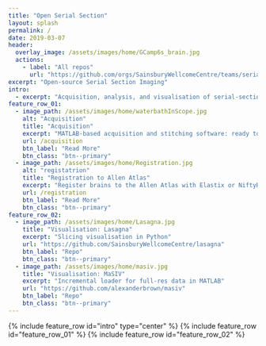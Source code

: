 ```yaml
---
title: "Open Serial Section"
layout: splash
permalink: /
date: 2019-03-07
header:
  overlay_image: /assets/images/home/GCamp6s_brain.jpg
  actions:
    - label: "All repos"
      url: "https://github.com/orgs/SainsburyWellcomeCentre/teams/serial2p/repositories"
excerpt: "Open-source Serial Section Imaging"
intro:
  - excerpt: "Acquisition, analysis, and visualisation of serial-section imaging data."
feature_row_01:
  - image_path: /assets/images/home/waterbathInScope.jpg
    alt: "Acquisition"
    title: "Acquisition"
    excerpt: "MATLAB-based acquisition and stitching software: ready to install and ready to modify."
    url: /acquisition
    btn_label: "Read More"
    btn_class: "btn--primary"
  - image_path: /assets/images/home/Registration.jpg
    alt: "registatrion"
    title: "Registration to Allen Atlas"
    excerpt: "Register brains to the Allen Atlas with Elastix or NiftyReg."
    url: /registration
    btn_label: "Read More"
    btn_class: "btn--primary"
feature_row_02:
  - image_path: /assets/images/home/Lasagna.jpg
    title: "Visualisation: Lasagna"
    excerpt: "Slicing visualisation in Python"
    url: "https://github.com/SainsburyWellcomeCentre/lasagna"
    btn_label: "Repo"
    btn_class: "btn--primary"
  - image_path: /assets/images/home/masiv.jpg
    title: "Visualisation: MaSIV"
    excerpt: "Incremental loader for full-res data in MATLAB"
    url: "https://github.com/alexanderbrown/masiv"
    btn_label: "Repo"
    btn_class: "btn--primary"
---
```


{% include feature_row id="intro" type="center" %}
{% include feature_row id="feature_row_01"      %}
{% include feature_row id="feature_row_02"      %}
